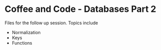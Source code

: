 # Coffee and Code - Databases Part 2

Files for the follow up session. Topics include

* Normalization
* Keys
* Functions